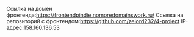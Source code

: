 Ссылка на домен фронтенда:https://frontendpindie.nomoredomainswork.ru/
Ссылка на репозиторий с фронтендом:https://github.com/zelord232/4-project
IP-адрес:158.160.136.53
